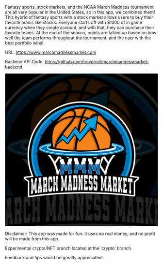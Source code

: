 Fantasy sports, stock markets, and the NCAA March Madness tournament are all very popular in the United States, so in this app, we combined them! This hybrid of fantasy sports with a stock market allows users to buy their favorite teams like stocks. Everyone starts off with $1000 of in game currency when they create account, and with that, they can purchase their favorite teams. At the end of the season, points are tallied up based on how well the team performs throughout the tournament, and the user with the best portfolio wins!

URL: https://www.marchmadnessmarket.com

Backend API Code: https://github.com/trevormil/marchmadnessmarket-backend

![image](./public/mmm-logo.jpg)

Disclaimer: This app was made for fun. It uses no real money, and no profit will be made from this app.

Experimental crypto/NFT branch located at the 'crypto' branch.



Feedback and tips would be greatly appreciated!

